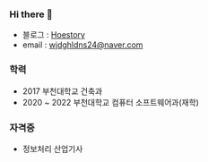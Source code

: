 ### Hi there 👋

- 블로그 : <a href="https://hoestory.tistory.com/">Hoestory</a>
- email : wjdghldns24@naver.com

### 학력

- 2017 부천대학교 건축과
- 2020 ~ 2022 부천대학교 컴퓨터 소프트웨어과(재학)

### 자격증

- 정보처리 산업기사
